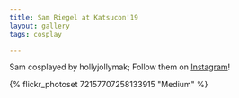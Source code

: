 ```yaml
---
title: Sam Riegel at Katsucon'19
layout: gallery
tags: cosplay

---
```


Sam cosplayed by hollyjollymak; Follow them on [Instagram](https://www.instagram.com/hollyjollymak)!

{% flickr_photoset 72157707258133915 "Medium" %}